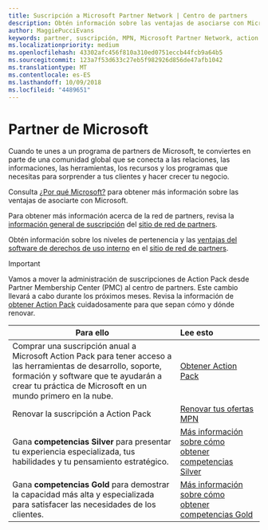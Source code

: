 ```yaml
---
title: Suscripción a Microsoft Partner Network | Centro de partners
description: Obtén información sobre las ventajas de asociarse con Microsoft.
author: MaggiePucciEvans
keywords: partner, suscripción, MPN, Microsoft Partner Network, action pack, MAPS, suscripción a action pack, ventajas, ventajas de MPN, suscripción, silver, gold, competencias
ms.localizationpriority: medium
ms.openlocfilehash: 43302afc456f810a310ed0751eccb44fcb9a64b5
ms.sourcegitcommit: 123a7f53d633c27eb5f982926d856de47afb1042
ms.translationtype: MT
ms.contentlocale: es-ES
ms.lasthandoff: 10/09/2018
ms.locfileid: "4489651"
---
```

# <a name="partner-with-microsoft"></a>Partner de Microsoft

Cuando te unes a un programa de partners de Microsoft, te conviertes en parte de una comunidad global que se conecta a las relaciones, las informaciones, las herramientas, los recursos y los programas que necesitas para sorprender a tus clientes y hacer crecer tu negocio. 

Consulta [¿Por qué Microsoft?](https://partner.microsoft.com/business-opportunities/why-microsoft) para obtener más información sobre las ventajas de asociarte con Microsoft. 

Para obtener más información acerca de la red de partners, revisa la [información general de suscripción](https://partner.microsoft.com/membership) del [sitio de red de partners](https://partner.microsoft.com). 

Obtén información sobre los niveles de pertenencia y las [ventajas del software de derechos de uso interno](https://partner.microsoft.com/membership/internal-use-software) en el [sitio de red de partners](https://partner.microsoft.com). 

>[!IMPORTANT]
>Vamos a mover la administración de suscripciones de Action Pack desde Partner Membership Center (PMC) al centro de partners. Este cambio llevará a cabo durante los próximos meses. Revisa la información de [obtener Action Pack](mpn-get-action-pack.md) cuidadosamente para que sepan cómo y dónde renovar.  

|**Para ello**   |**Lee esto**   |
|-----------------|:---------------------------|
|Comprar una suscripción anual a Microsoft Action Pack para tener acceso a las herramientas de desarrollo, soporte, formación y software que te ayudarán a crear tu práctica de Microsoft en un mundo primero en la nube. | [Obtener Action Pack](mpn-get-action-pack.md)|
|Renovar la suscripción a Action Pack   |[Renovar tus ofertas MPN](renew-mpn-offers.md)|
|Gana **competencias Silver** para presentar tu experiencia especializada, tus habilidades y tu pensamiento estratégico.|[Más información sobre cómo obtener competencias Silver](https://partner.microsoft.com/membership/competencies)|
|Gana **competencias Gold** para demostrar la capacidad más alta y especializada para satisfacer las necesidades de los clientes. |[Más información sobre cómo obtener competencias Gold](https://partner.microsoft.com/membership/competencies)|




